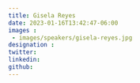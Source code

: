 ```yaml
---
title: Gisela Reyes
date: 2023-01-16T13:42:47-06:00
images : 
 - images/speakers/gisela-reyes.jpg
designation : 
twitter: 
linkedin: 
github: 
---
```


